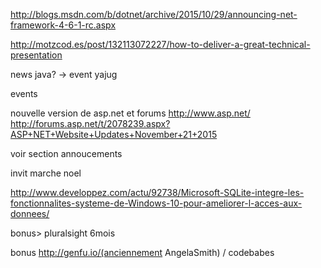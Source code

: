 
http://blogs.msdn.com/b/dotnet/archive/2015/10/29/announcing-net-framework-4-6-1-rc.aspx

http://motzcod.es/post/132113072227/how-to-deliver-a-great-technical-presentation

news java? -> event yajug

events

nouvelle version de asp.net et forums http://www.asp.net/ http://forums.asp.net/t/2078239.aspx?ASP+NET+Website+Updates+November+21+2015

voir section annoucements

invit marche noel

http://www.developpez.com/actu/92738/Microsoft-SQLite-integre-les-fonctionnalites-systeme-de-Windows-10-pour-ameliorer-l-acces-aux-donnees/

bonus> pluralsight 6mois

bonus
http://genfu.io/(anciennement AngelaSmith) / codebabes
